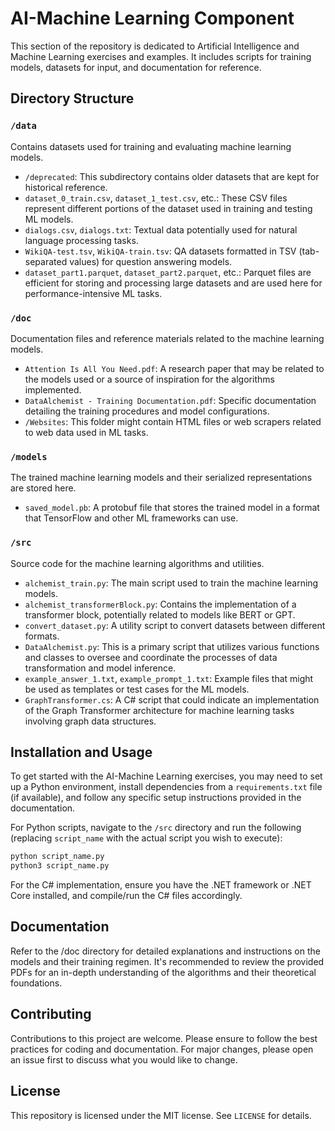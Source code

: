 # AI-Machine Learning Component

This section of the repository is dedicated to Artificial Intelligence and Machine Learning exercises and examples. It includes scripts for training models, datasets for input, and documentation for reference.

## Directory Structure

### `/data`

Contains datasets used for training and evaluating machine learning models.

- `/deprecated`: This subdirectory contains older datasets that are kept for historical reference.
- `dataset_0_train.csv`, `dataset_1_test.csv`, etc.: These CSV files represent different portions of the dataset used in training and testing ML models.
- `dialogs.csv`, `dialogs.txt`: Textual data potentially used for natural language processing tasks.
- `WikiQA-test.tsv`, `WikiQA-train.tsv`: QA datasets formatted in TSV (tab-separated values) for question answering models.
- `dataset_part1.parquet`, `dataset_part2.parquet`, etc.: Parquet files are efficient for storing and processing large datasets and are used here for performance-intensive ML tasks.

### `/doc`

Documentation files and reference materials related to the machine learning models.

- `Attention Is All You Need.pdf`: A research paper that may be related to the models used or a source of inspiration for the algorithms implemented.
- `DataAlchemist - Training Documentation.pdf`: Specific documentation detailing the training procedures and model configurations.
- `/Websites`: This folder might contain HTML files or web scrapers related to web data used in ML tasks.

### `/models`

The trained machine learning models and their serialized representations are stored here.

- `saved_model.pb`: A protobuf file that stores the trained model in a format that TensorFlow and other ML frameworks can use.

### `/src`

Source code for the machine learning algorithms and utilities.

- `alchemist_train.py`: The main script used to train the machine learning models.
- `alchemist_transformerBlock.py`: Contains the implementation of a transformer block, potentially related to models like BERT or GPT.
- `convert_dataset.py`: A utility script to convert datasets between different formats.
- `DataAlchemist.py`: This is a primary script that utilizes various functions and classes to oversee and coordinate the processes of data transformation and model inference.
- `example_answer_1.txt`, `example_prompt_1.txt`: Example files that might be used as templates or test cases for the ML models.
- `GraphTransformer.cs`: A C# script that could indicate an implementation of the Graph Transformer architecture for machine learning tasks involving graph data structures.

## Installation and Usage

To get started with the AI-Machine Learning exercises, you may need to set up a Python environment, install dependencies from a `requirements.txt` file (if available), and follow any specific setup instructions provided in the documentation.

For Python scripts, navigate to the `/src` directory and run the following (replacing `script_name` with the actual script you wish to execute):

```bash
python script_name.py
python3 script_name.py
```

For the C# implementation, ensure you have the .NET framework or .NET Core installed, and compile/run the C# files accordingly.

## Documentation

Refer to the /doc directory for detailed explanations and instructions on the models and their training regimen. It's recommended to review the provided PDFs for an in-depth understanding of the algorithms and their theoretical foundations.

## Contributing

Contributions to this project are welcome. Please ensure to follow the best practices for coding and documentation. For major changes, please open an issue first to discuss what you would like to change.

## License

This repository is licensed under the MIT license. See `LICENSE` for details.